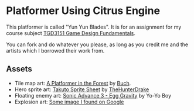 Platformer Using Citrus Engine
====================================

This platformer is called "Yun Yun Blades". It is for an assignment for my course subject [TGD3151 Game Design Fundamentals](http://fci.mmu.edu.my/subject/subjectdetails.php?sid=TGD3151).

You can fork and do whatever you please, as long as you credit me and the artists which I borrowed their work from.

## Assets
- Tile map art: [A Platformer in the Forest](http://opengameart.org/content/a-platformer-in-the-forest) by [Buch](http://opengameart.org/users/buch).
- Hero sprite art: [Takuto Sprite Sheet](http://thehunterdrake.deviantart.com/art/Takuto-Sprite-Sheet-615977356) by [TheHunterDrake](http://thehunterdrake.deviantart.com/)
- Floating enemy art: [Sonic Advance 3 - Egg Gravity](http://www.spriters-resource.com/game_boy_advance/sonicadv3/sheet/43670/) by Yo-Yo Boy
- Explosion art: [Some image I found on Google](http://1.bp.blogspot.com/-h4gHvGnPfH0/UmFUg1riZlI/AAAAAAAAAFU/FGgUImTIGbU/s640/explosjon3.png)
